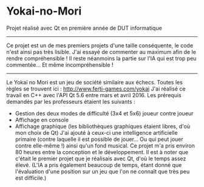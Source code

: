 # Yokai-no-Mori
Projet réalisé avec Qt en première année de DUT informatique

--------------------------

Ce projet est un de mes premiers projets d'une taille conséquente, le code n'est ainsi pas très lisible. J'ai essayé de commenter au maximum afin de le rendre compréhensible ! Il reste néanmoins la partie sur l'IA qui est trop peu commentée... Et même incompréhensible !

--------------------------

Le Yokaï no Mori est un jeu de société similaire aux échecs. Toutes les règles se trouvent ici : http://www.ferti-games.com/yokai
J'ai réalisé ce travail en C++ avec l'API Qt 5.6 entre mars et avril 2016.
Les prérequis demandés par les professeurs étaient les suivants :
- Gestion des deux modes de difficulté (3x4 et 5x6) joueur contre joueur
- Affichage en console
- Affichage graphique (les bibliothèques graphiques étaient libres, d'où mon choix de Qt)
J'ai ajouté à ceux-ci une intelligence artificielle primaire (contre laquelle il est possible de jouer... Ou qui peut jouer contre elle-même !) ainsi qu'un fond musical.
Ce projet m'a pris environ 80 heures entre la conception et le développement. Il est à noter que c'était le premier projet que je réalisais avec Qt, d'où le temps assez élevé. (L'IA a pris également beaucoup de temps, étant donné que l'évaluation d'une position sur un jeu que l'on ne connaît que très peu est difficile.)
